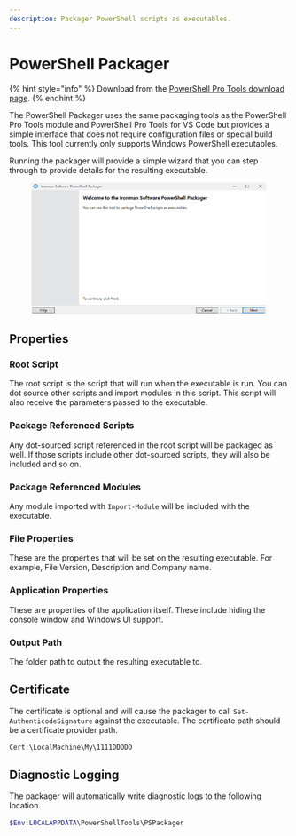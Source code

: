 ```yaml
---
description: Packager PowerShell scripts as executables.
---
```


# PowerShell Packager

{% hint style="info" %}
Download from the [PowerShell Pro Tools download page](https://ironmansoftware.com/powershell-pro-tools/downloads).
{% endhint %}

The PowerShell Packager uses the same packaging tools as the PowerShell Pro Tools module and PowerShell Pro Tools for VS Code but provides a simple interface that does not require configuration files or special build tools. This tool currently only supports Windows PowerShell executables.&#x20;

Running the packager will provide a simple wizard that you can step through to provide details for the resulting executable.&#x20;

<figure><img src="../../.gitbook/assets/image (1).png" alt=""><figcaption></figcaption></figure>

## Properties

### Root Script

The root script is the script that will run when the executable is run. You can dot source other scripts and import modules in this script. This script will also receive the parameters passed to the executable.&#x20;

### Package Referenced Scripts

Any dot-sourced script referenced in the root script will be packaged as well. If those scripts include other dot-sourced scripts, they will also be included and so on.&#x20;

### Package Referenced Modules

Any module imported with `Import-Module` will be included with the executable.&#x20;

### File Properties

These are the properties that will be set on the resulting executable. For example, File Version, Description and Company name.&#x20;

### Application Properties

These are properties of the application itself. These include hiding the console window and Windows UI support.&#x20;

### Output Path

&#x20;The folder path to output the resulting executable to.&#x20;

## Certificate

The certificate is optional and will cause the packager to call `Set-AuthenticodeSignature` against the executable. The certificate path should be a certificate provider path.

```powershell
Cert:\LocalMachine\My\1111DDDDD
```

## Diagnostic Logging

The packager will automatically write diagnostic logs to the following location.&#x20;

```powershell
$Env:LOCALAPPDATA\PowerShellTools\PSPackager
```
